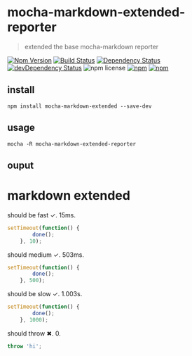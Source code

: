 # mocha-markdown-extended-reporter

> extended the base mocha-markdown reporter

[![Npm Version](https://img.shields.io/npm/v/mocha-markdown-extended-reporter.svg)](https://www.npmjs.com/package/mocha-markdown-extended-reporter)
[![Build Status](https://travis-ci.org/gabrielcsapo/mocha-markdown-extended-reporter.svg?branch=master)](https://travis-ci.org/gabrielcsapo/mocha-markdown-extended-reporter) 
[![Dependency Status](https://david-dm.org/gabrielcsapo/mocha-markdown-extended-reporter.svg)](https://david-dm.org/gabrielcsapo/mocha-markdown-extended-reporter)
[![devDependency Status](https://david-dm.org/gabrielcsapo/mocha-markdown-extended-reporter/dev-status.svg)](https://david-dm.org/gabrielcsapo/mocha-markdown-extended-reporter#info=devDependencies)
![npm license](https://img.shields.io/npm/l/mocha-markdown-extended-reporter.svg)
[![npm](https://img.shields.io/npm/dt/mocha-markdown-extended-reporter.svg?maxAge=2592000)]()
[![npm](https://img.shields.io/npm/dm/mocha-markdown-extended-reporter.svg?maxAge=2592000)]()

## install

```
npm install mocha-markdown-extended --save-dev
```

## usage

```
mocha -R mocha-markdown-extended-reporter
```

## ouput

<a name="markdown-extended"></a>
# markdown extended
should be fast   ✓.
15ms.

```js
setTimeout(function() {
		done();
	}, 10);
```

should medium   ✓.
503ms.

```js
setTimeout(function() {
		done();
	}, 500);
```

should be slow   ✓.
1.003s.

```js
setTimeout(function() {
		done();
	}, 1000);
```

should throw   ✖.
0.

```js
throw 'hi';
```
